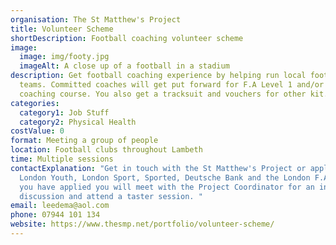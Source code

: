 ```yaml
---
organisation: The St Matthew's Project
title: Volunteer Scheme
shortDescription: Football coaching volunteer scheme
image:
  image: img/footy.jpg
  imageAlt: A close up of a football in a stadium
description: Get football coaching experience by helping run local football
  teams. Committed coaches will get put forward for F.A Level 1 and/or Level-2
  coaching course. You also get a tracksuit and vouchers for other kit.
categories:
  category1: Job Stuff
  category2: Physical Health
costValue: 0
format: Meeting a group of people
location: Football clubs throughout Lambeth
time: Multiple sessions
contactExplanation: "Get in touch with the St Matthew's Project or apply to an ad through
  London Youth, London Sport, Sported, Deutsche Bank and the London F.A.  Once
  you have applied you will meet with the Project Coordinator for an informal
  discussion and attend a taster session. "
email: leedema@aol.com
phone: 07944 101 134
website: https://www.thesmp.net/portfolio/volunteer-scheme/
---
```

